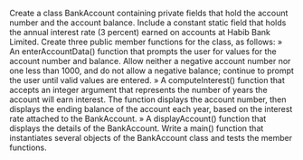 Create a class BankAccount containing private fields that hold the account number and the account balance. Include
a constant static field that holds the annual interest rate (3 percent) earned on accounts at Habib Bank Limited. Create
three public member functions for the class, as follows:
» An enterAccountData() function that prompts the user for values for the account number and balance. Allow neither
a negative account number nor one less than 1000, and do not allow a negative balance; continue to prompt the user
until valid values are entered.
» A computeInterest() function that accepts an integer argument that represents the number of years the account
will earn interest. The function displays the account number, then displays the ending balance of the account each
year, based on the interest rate attached to the BankAccount.
» A displayAccount() function that displays the details of the BankAccount.
Write a main() function that instantiates several objects of the BankAccount class and tests the member functions.